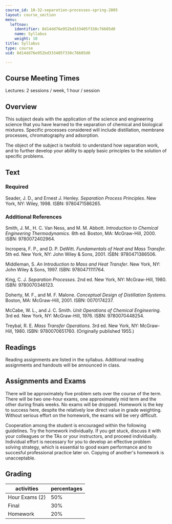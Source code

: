 ```yaml
---
course_id: 10-32-separation-processes-spring-2005
layout: course_section
menu:
  leftnav:
    identifier: 8d14dd76e952bd333405f330c76605d0
    name: Syllabus
    weight: 10
title: Syllabus
type: course
uid: 8d14dd76e952bd333405f330c76605d0

---
```


Course Meeting Times
--------------------

Lectures: 2 sessions / week, 1 hour / session

Overview
--------

This subject deals with the application of the science and engineering science that you have learned to the separation of chemical and biological mixtures. Specific processes considered will include distillation, membrane processes, chromatography and adsorption.

The object of the subject is twofold: to understand how separation work, and to further develop your ability to apply basic principles to the solution of specific problems.

Text
----

### Required

Seader, J. D., and Ernest J. Henley. _Separation Process Principles_. New York, NY: Wiley, 1998. ISBN: 9780471586265.

### Additional References

Smith, J. M., H. C. Van Ness, and M. M. Abbott. _Introduction to Chemical Engineering Thermodynamics._ 6th ed. Boston, MA: McGraw-Hill, 2000. ISBN: 9780072402964.

Incropera, F. P., and D. P. DeWitt. _Fundamentals of Heat and Mass Transfer._ 5th ed. New York, NY: John Wiley & Sons, 2001. ISBN: 9780471386506.

Middleman, S. _An Introduction to Mass and Heat Transfer_. New York, NY: John Wiley & Sons, 1997. ISBN: 9780471111764.

King, C. J. _Separation Processes._ 2nd ed. New York, NY: McGraw-Hill, 1980. ISBN: 9780070346123.

Doherty, M. F., and M. F. Malone. _Conceptual Design of Distillation Systems._ Boston, MA: McGraw-Hill, 2001. ISBN: 0070174237.

McCabe, W. L., and J. C. Smith. _Unit Operations of Chemical Engineering._ 3rd ed. New York, NY: McGraw-Hill, 1976. ISBN: 9780070448254.

Treybal, R. E. _Mass Transfer Operations._ 3rd ed. New York, NY: McGraw-Hill, 1980. ISBN: 9780070651760. (Originally published 1955.)

Readings
--------

Reading assignments are listed in the syllabus. Additional reading assignments and handouts will be announced in class.

Assignments and Exams
---------------------

There will be approximately five problem sets over the course of the term. There will be two one-hour exams, one approximately mid term and the other during finals weeks. No exams will be dropped. Homework is the key to success here, despite the relatively low direct value in grade weighting. Without serious effort on the homework, the exams will be very difficult.

Cooperation among the student is encouraged within the following guidelines. Try the homework individually. If you get stuck, discuss it with your colleagues or the TAs or your instructors, and proceed individually. Individual effort is necessary for you to develop an effective problem solving strategy, which is essential to good exam performance and to succesful professional practice later on. Copying of another's homework is unacceptable.

Grading
-------

| activities | percentages |
| --- | --- |
| Hour Exams (2) | 50% |
| Final | 30% |
| Homework | 20%